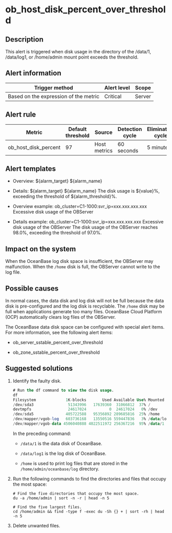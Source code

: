 ob_host_disk_percent_over_threshold 
========================================================



**Description** 
------------------------------------

This alert is triggered when disk usage in the directory of the /data/1, /data/log1, or /home/admin mount point exceeds the threshold.

**Alert information** 
------------------------------------------



|            Trigger method             | Alert level | Scope  |
|---------------------------------------|-------------|--------|
| Based on the expression of the metric | Critical    | Server |



**Alert rule** 
-----------------------------------



|        Metric        | Default threshold |    Source    | Detection cycle | Elimination cycle |
|----------------------|-------------------|--------------|-----------------|-------------------|
| ob_host_disk_percent | 97                | Host metrics | 60 seconds      | 5 minutes         |



**Alert templates** 
----------------------------------------

* Overview: \${alarm_target} \${alarm_name}

  

* Details: \${alarm_target} \${alarm_name} The disk usage is \${value}%, exceeding the threshold of ${alarm_threshold}%.

  

* Overview example: ob_cluster=C1-1000:svr_ip=xxx.xxx.xxx.xxx Excessive disk usage of the OBServer

  

* Details example: ob_cluster=C1-1000:svr_ip=xxx.xxx.xxx.xxx Excessive disk usage of the OBServer The disk usage of the OBServer reaches 98.0%, exceeding the threshold of 97.0%.

  




**Impact on the system** 
---------------------------------------------

When the OceanBase log disk space is insufficient, the OBServer may malfunction. When the `/home` disk is full, the OBServer cannot write to the log file.

**Possible causes** 
----------------------------------------

In normal cases, the data disk and log disk will not be full because the data disk is pre-configured and the log disk is recyclable. The `/home` disk may be full when applications generate too many files. OceanBase Cloud Platform (OCP) automatically clears log files of the OBServer. 

The OceanBase data disk space can be configured with special alert items. For more information, see the following alert items:

* ob_server_sstable_percent_over_threshold

  

* ob_zone_sstable_percent_over_threshold

  




**Suggested solutions** 
--------------------------------------------

1. Identify the faulty disk. 

   ```sql
   # Run the df command to view the disk usage.
   df
   Filesystem             1K-blocks       Used Available Use% Mounted on
   /dev/sda3               51343996   17639360  31066812  37% /
   devtmpfs                24617024          0  24617024   0% /dev
   /dev/sda5              405722588   95356892 289685816  25% /home
   /dev/mapper/vgob-log   603736168   13550516 559447836   3% /data/log1
   /dev/mapper/vgob-data 4506040888 4022511972 256367216  95% /data/1
   ```

   

   In the preceding command:
   * `/data/1` is the data disk of OceanBase.

     
   
   * `/data/log1` is the log disk of OceanBase.

     
   
   * `/home` is used to print log files that are stored in the `/home/admin/oceanbase/log` directory.

     
   

   

2. Run the following commands to find the directories and files that occupy the most space: 

   ```shell
   # Find the five directories that occupy the most space.
   du -a /home/admin | sort -n -r | head -n 5
   
   # Find the five largest files.
   cd /home/admin && find -type f -exec du -Sh {} + | sort -rh | head -n 5
   ```

   

3. Delete unwanted files.

   



